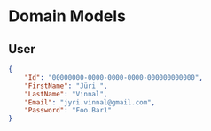 # Domain Models

## User

```json
{
    "Id": "00000000-0000-0000-0000-000000000000",
    "FirstName": "Jüri ",
    "LastName": "Vinnal",
    "Email": "jyri.vinnal@gmail.com",
    "Password": "Foo.Bar1"
}
```